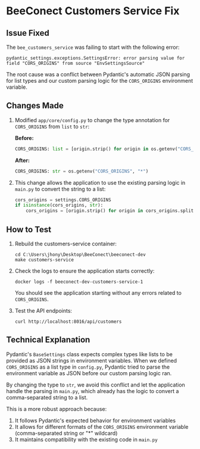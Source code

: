 # BeeConect Customers Service Fix

## Issue Fixed

The `bee_customers_service` was failing to start with the following error:

```
pydantic_settings.exceptions.SettingsError: error parsing value for field "CORS_ORIGINS" from source "EnvSettingsSource"
```

The root cause was a conflict between Pydantic's automatic JSON parsing for list types and our custom parsing logic for the `CORS_ORIGINS` environment variable.

## Changes Made

1. Modified `app/core/config.py` to change the type annotation for `CORS_ORIGINS` from `list` to `str`:

   **Before:**
   ```python
   CORS_ORIGINS: list = [origin.strip() for origin in os.getenv("CORS_ORIGINS", "*").split(",")]
   ```

   **After:**
   ```python
   CORS_ORIGINS: str = os.getenv("CORS_ORIGINS", "*")
   ```

2. This change allows the application to use the existing parsing logic in `main.py` to convert the string to a list:

   ```python
   cors_origins = settings.CORS_ORIGINS
   if isinstance(cors_origins, str):
       cors_origins = [origin.strip() for origin in cors_origins.split(",")]
   ```

## How to Test

1. Rebuild the customers-service container:
   ```
   cd C:\Users\jhony\Desktop\BeeConect\beeconect-dev
   make customers-service
   ```

2. Check the logs to ensure the application starts correctly:
   ```
   docker logs -f beeconect-dev-customers-service-1
   ```

   You should see the application starting without any errors related to `CORS_ORIGINS`.

3. Test the API endpoints:
   ```
   curl http://localhost:8016/api/customers
   ```

## Technical Explanation

Pydantic's `BaseSettings` class expects complex types like lists to be provided as JSON strings in environment variables. When we defined `CORS_ORIGINS` as a list type in `config.py`, Pydantic tried to parse the environment variable as JSON before our custom parsing logic ran.

By changing the type to `str`, we avoid this conflict and let the application handle the parsing in `main.py`, which already has the logic to convert a comma-separated string to a list.

This is a more robust approach because:
1. It follows Pydantic's expected behavior for environment variables
2. It allows for different formats of the `CORS_ORIGINS` environment variable (comma-separated string or "*" wildcard)
3. It maintains compatibility with the existing code in `main.py`
